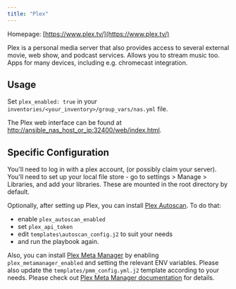 ```yaml
---
title: "Plex"
---
```


Homepage: [https://www.plex.tv/](https://www.plex.tv/)

Plex is a personal media server that also provides access to several external movie, web show, and podcast services. Allows you to stream music too. Apps for many devices, including e.g. chromecast integration.

## Usage

Set `plex_enabled: true` in your `inventories/<your_inventory>/group_vars/nas.yml` file.

The Plex web interface can be found at [http://ansible_nas_host_or_ip:32400/web/index.html](http://ansible_nas_host_or_ip:32400/web/index.html).

## Specific Configuration

You'll need to log in with a plex account, (or possibly claim your server).
You'll need to set up your local file store - go to settings > Manage > Libraries, and add your libraries. These are mounted in the root directory by default.

Optionally, after setting up Plex, you can install [Plex Autoscan](https://github.com/Cloudbox/autoscan). To do that:

- enable `plex_autoscan_enabled`
- set `plex_api_token`
- edit `templates\autoscan_config.j2` to suit your needs
- and run the playbook again.

Also, you can install [Plex Meta Manager](https://metamanager.wiki/) by enabling `plex_metamanager_enabled` and setting the relevant ENV variables. Please also update the `templates/pmm_config.yml.j2` template according to your needs. Please check out [Plex Meta Manager documentation](https://metamanager.wiki/en/latest/config/configuration.html) for details.

